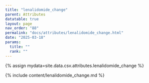 ```yaml
---
title: "lenalidomide_change"
parent: Attributes
datatable: true
layout: page
nav_order: "88"
permalink: "docs/attributes/lenalidomide_change.html"
date: "2025-03-18"
params:
  title: ""
  rank: ""
---
```

{% assign mydata=site.data.csv.attributes.lenalidomide_change %} 

{% include content/lenalidomide_change.md %}
